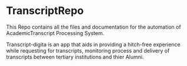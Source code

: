 # TranscriptRepo
This Repo contains all the files and documentation for the automation of AcademicTranscript Processing System.

Transcript-digita is an app that aids in providing a hitch-free experience while requesting for transcripts, monitoring process and delivery of transcripts between tertiary institutions and thier Alumni.
